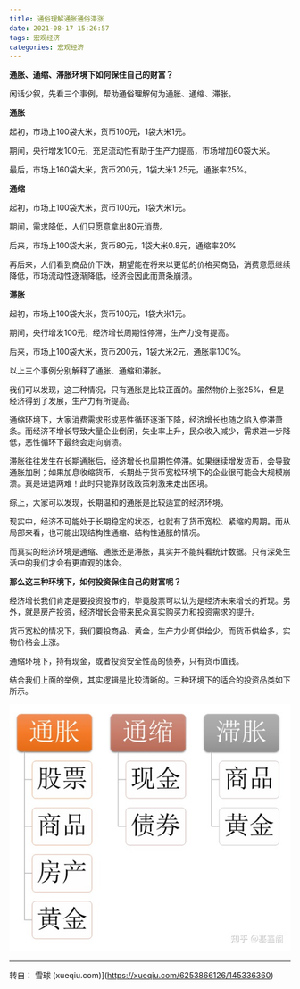```yaml
---
title: 通俗理解通胀通俗滞涨
date: 2021-08-17 15:26:57
tags: 宏观经济
categories: 宏观经济
---
```




**通胀、通缩、滞胀环境下如何保住自己的财富？**

闲话少叙，先看三个事例，帮助通俗理解何为通胀、通缩、滞胀。

**通胀**

起初，市场上100袋大米，货币100元，1袋大米1元。

期间，央行增发100元，充足流动性有助于生产力提高，市场增加60袋大米。

最后，市场上160袋大米，货币200元，1袋大米1.25元，通胀率25%。

**通缩**

起初，市场上100袋大米，货币100元，1袋大米1元。

期间，需求降低，人们只愿意拿出80元消费。

后来，市场上100袋大米，货币80元，1袋大米0.8元，通缩率20%

再后来，人们看到商品价下跌，期望能在将来以更低的价格买商品，消费意愿继续降低，市场流动性逐渐降低，经济会因此而萧条崩溃。

**滞胀**

起初，市场上100袋大米，货币100元，1袋大米1元。

期间，央行增发100元，经济增长周期性停滞，生产力没有提高。

后来，市场上100袋大米，货币200元，1袋大米2元，通胀率100%。

以上三个事例分别解释了通胀、通缩和滞胀。

<!--more-->

我们可以发现，这三种情况，只有通胀是比较正面的。虽然物价上涨25%，但是经济得到了发展，生产力有所提高。

通缩环境下，大家消费需求形成恶性循环逐渐下降，经济增长也随之陷入停滞萧条。而经济不增长导致大量企业倒闭，失业率上升，民众收入减少，需求进一步降低，恶性循环下最终会走向崩溃。

滞胀往往发生在长期通胀后，经济增长也周期性停滞。如果继续增发货币，会导致通胀加剧；如果加息收缩货币，长期处于货币宽松环境下的企业很可能会大规模崩溃。真是进退两难！此时只能靠财政政策刺激来走出困境。

综上，大家可以发现，长期温和的通胀是比较适宜的经济环境。

现实中，经济不可能处于长期稳定的状态，也就有了货币宽松、紧缩的周期。而从局部来看，也可能出现结构性通缩、结构性通胀的情况。

而真实的经济环境是通缩、通胀还是滞胀，其实并不能纯看统计数据。只有深处生活中的我们才会有更直观的体会。

**那么这三种环境下，如何投资保住自己的财富呢？**

经济增长我们肯定是要投资股市的，毕竟股票可以认为是经济未来增长的折现。另外，就是房产投资，经济增长会带来民众真实购买力和投资需求的提升。

货币宽松的情况下，我们要投商品、黄金，生产力少即供给少，而货币供给多，实物价格会上涨。

通缩环境下，持有现金，或者投资安全性高的债券，只有货币值钱。

结合我们上面的举例，其实逻辑是比较清晰的。三种环境下的适合的投资品类如下所示。

![img](/images/通胀滞涨通缩理财.jpg) 

---

转自： 雪球 (xueqiu.com)](https://xueqiu.com/6253866126/145336360)

